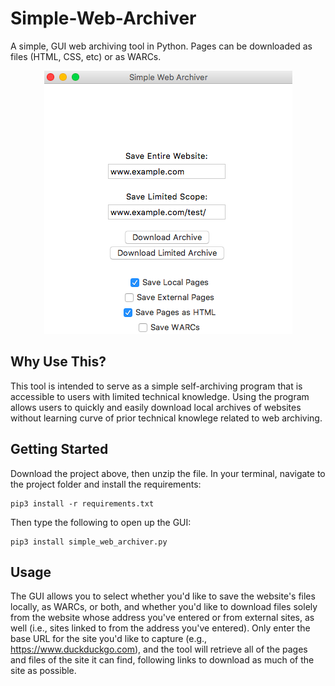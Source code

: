 # Simple-Web-Archiver
A simple, GUI web archiving tool in Python. Pages can be downloaded as files (HTML, CSS, etc) or as WARCs.
<p align="center">
  <img src="https://raw.githubusercontent.com/ian-nai/Simple-Web-Archiver/master/gui_image.png" alt="Screenshot of the tool's GUI."/>
</p>

## Why Use This?
This tool is intended to serve as a simple self-archiving program that is accessible to users with limited technical knowledge. Using the program allows users to quickly and easily download local archives of websites without learning curve of prior technical knowlege related to web archiving. 

## Getting Started

Download the project above, then unzip the file. In your terminal, navigate to the project folder and install the requirements:

```
pip3 install -r requirements.txt
```

Then type the following to open up the GUI:

```
pip3 install simple_web_archiver.py
```

## Usage

The GUI allows you to select whether you'd like to save the website's files locally, as WARCs, or both, and whether you'd like to download files solely from the website whose address you've entered or from external sites, as well (i.e., sites linked to from the address you've entered). Only enter the base URL for the site you'd like to capture (e.g., https://www.duckduckgo.com), and the tool will retrieve all of the pages and files of the site it can find, following links to download as much of the site as possible. 
